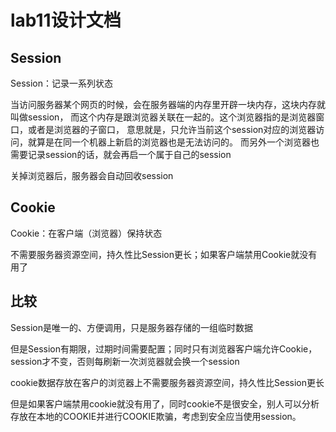 # lab11设计文档

## Session
Session：记录一系列状态

当访问服务器某个网页的时候，会在服务器端的内存里开辟一块内存，这块内存就叫做session，
而这个内存是跟浏览器关联在一起的。这个浏览器指的是浏览器窗口，或者是浏览器的子窗口，
意思就是，只允许当前这个session对应的浏览器访问，就算是在同一个机器上新启的浏览器也是无法访问的。
而另外一个浏览器也需要记录session的话，就会再启一个属于自己的session

关掉浏览器后，服务器会自动回收session

## Cookie

Cookie：在客户端（浏览器）保持状态

不需要服务器资源空间，持久性比Session更长；如果客户端禁用Cookie就没有用了


## 比较

Session是唯一的、方便调用，只是服务器存储的一组临时数据

但是Session有期限，过期时间需要配置；同时只有浏览器客户端允许Cookie，session才不变，否则每刷新一次浏览器就会换一个session

cookie数据存放在客户的浏览器上不需要服务器资源空间，持久性比Session更长

但是如果客户端禁用cookie就没有用了，同时cookie不是很安全，别人可以分析存放在本地的COOKIE并进行COOKIE欺骗，考虑到安全应当使用session。

